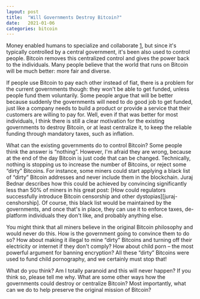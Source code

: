```yaml
---
layout: post
title:  "Will Governments Destroy Bitcoin?"
date:   2021-01-06
categories: bitcoin
---
```


Money enabled humans to specialize and collaborate [1][szabo-money], but since it's typically controlled by a central government, it's been also used to control people. Bitcoin removes this centralized control and gives the power back to the individuals. Many people believe that the world that runs on Bitcoin will be much better: more fair and diverse.

If people use Bitcoin to pay each other instead of fiat, there is a problem for the current governments though: they won't be able to get funded, unless people fund them voluntarily. Some people argue that will be better because suddenly the governments will need to do good job to get funded, just like a company needs to build a product or provide a service that their customers are willing to pay for. Well, even if that was better for most individuals, I think there is still a clear motivation for the existing governments to destroy Bitcoin, or at least centralize it, to keep the reliable funding through mandatory taxes, such as inflation.

What can the existing governments do to control Bitcoin? Some people think the answer is “nothing”. However, I'm afraid they are wrong, because at the end of the day Bitcoin is just code that can be changed. Technically, nothing is stopping us to increase the number of Bitcoins, or reject some “dirty” Bitcoins. For instance, some miners could start applying a black list of “dirty” Bitcoin addresses and never include them in the blockchain. Juraj Bednar describes how this could be achieved by convincing significantly less than 50% of miners in his great post: [How could regulators successfully introduce Bitcoin censorship and other dystopias][juraj-censhorship]. Of course, this black list would be maintained by the governments, and once that's in place, they can use it to enforce taxes, de-platform individuals they don't like, and probably anything else.

You might think that all miners believe in the original Bitcoin philosophy and would never do this. How is the government going to convince them to do so? How about making it illegal to mine “dirty” Bitcoins and turning off their electricity or internet if they don't comply? How about child porn – the most powerful argument for banning encryption? All these “dirty” Bitcoins were used to fund child pornography, and we certainly must stop that!

What do you think? Am I totally paranoid and this will never happen? If you think so, please tell me why. What are some other ways how the governments could destroy or centralize Bitcoin? Most importantly, what can we do to help preserve the original mission of Bitcoin?


[juraj-censorship]: https://juraj.bednar.io/en/blog-en/2020/11/12/how-could-regulators-successfully-introduce-bitcoin-censorship-and-other-dystopias/
[szabo-money]: https://nakamotoinstitute.org/shelling-out/ 
